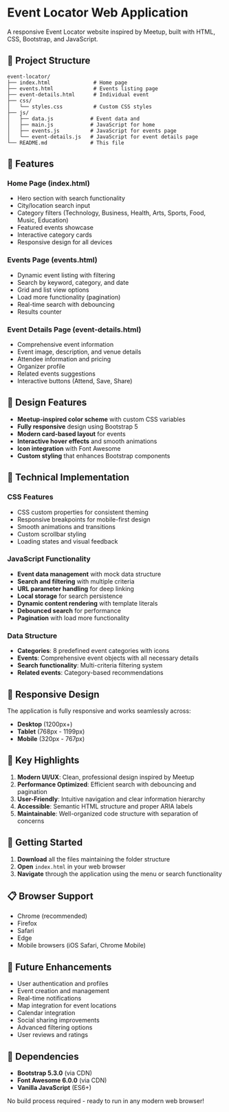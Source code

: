 # Event Locator Web Application

A responsive Event Locator website inspired by Meetup, built with HTML, CSS, Bootstrap, and JavaScript.

## 📁 Project Structure

```
event-locator/
├── index.html              # Home page
├── events.html             # Events listing page
├── event-details.html      # Individual event 
├── css/
│   └── styles.css          # Custom CSS styles
├── js/
│   ├── data.js            # Event data and 
│   ├── main.js            # JavaScript for home
│   ├── events.js          # JavaScript for events page
│   └── event-details.js   # JavaScript for event details page
└── README.md              # This file
```

## 🚀 Features

### Home Page (index.html)
- Hero section with search functionality
- City/location search input
- Category filters (Technology, Business, Health, Arts, Sports, Food, Music, Education)
- Featured events showcase
- Interactive category cards
- Responsive design for all devices

### Events Page (events.html)
- Dynamic event listing with filtering
- Search by keyword, category, and date
- Grid and list view options
- Load more functionality (pagination)
- Real-time search with debouncing
- Results counter

### Event Details Page (event-details.html)
- Comprehensive event information
- Event image, description, and venue details
- Attendee information and pricing
- Organizer profile
- Related events suggestions
- Interactive buttons (Attend, Save, Share)

## 🎨 Design Features

- **Meetup-inspired color scheme** with custom CSS variables
- **Fully responsive** design using Bootstrap 5
- **Modern card-based layout** for events
- **Interactive hover effects** and smooth animations
- **Icon integration** with Font Awesome
- **Custom styling** that enhances Bootstrap components

## 🔧 Technical Implementation

### CSS Features
- CSS custom properties for consistent theming
- Responsive breakpoints for mobile-first design
- Smooth animations and transitions
- Custom scrollbar styling
- Loading states and visual feedback

### JavaScript Functionality
- **Event data management** with mock data structure
- **Search and filtering** with multiple criteria
- **URL parameter handling** for deep linking
- **Local storage** for search persistence
- **Dynamic content rendering** with template literals
- **Debounced search** for performance
- **Pagination** with load more functionality

### Data Structure
- **Categories**: 8 predefined event categories with icons
- **Events**: Comprehensive event objects with all necessary details
- **Search functionality**: Multi-criteria filtering system
- **Related events**: Category-based recommendations

## 📱 Responsive Design

The application is fully responsive and works seamlessly across:
- **Desktop** (1200px+)
- **Tablet** (768px - 1199px)
- **Mobile** (320px - 767px)

## 🌟 Key Highlights

1. **Modern UI/UX**: Clean, professional design inspired by Meetup
2. **Performance Optimized**: Efficient search with debouncing and pagination
3. **User-Friendly**: Intuitive navigation and clear information hierarchy
4. **Accessible**: Semantic HTML structure and proper ARIA labels
5. **Maintainable**: Well-organized code structure with separation of concerns

## 🚀 Getting Started

1. **Download** all the files maintaining the folder structure
2. **Open** `index.html` in your web browser
3. **Navigate** through the application using the menu or search functionality

## 📋 Browser Support

- Chrome (recommended)
- Firefox
- Safari
- Edge
- Mobile browsers (iOS Safari, Chrome Mobile)

## 🔮 Future Enhancements

- User authentication and profiles
- Event creation and management
- Real-time notifications
- Map integration for event locations
- Calendar integration
- Social sharing improvements
- Advanced filtering options
- User reviews and ratings

## 📄 Dependencies

- **Bootstrap 5.3.0** (via CDN)
- **Font Awesome 6.0.0** (via CDN)
- **Vanilla JavaScript** (ES6+)

No build process required - ready to run in any modern web browser!